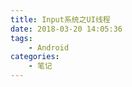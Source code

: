 ```yaml
---
title: Input系统之UI线程
date: 2018-03-20 14:05:36
tags:
	- Android
categories:
	- 笔记
---
```


&emsp;&emsp;

